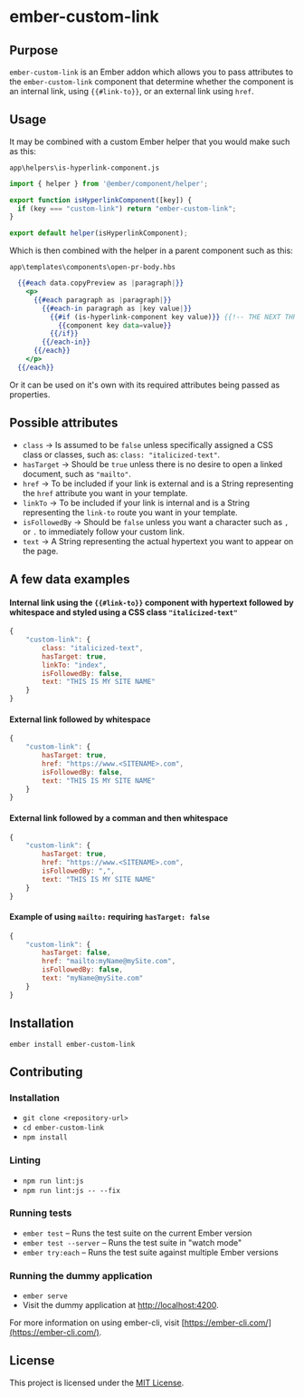 ember-custom-link
==============================================================================

Purpose
------------------------------------------------------------------------------

`ember-custom-link` is an Ember addon which allows you to pass attributes to the `ember-custom-link` component that 
determine whether the component is an internal link, using `{{#link-to}}`, or an external link using `href`.

Usage
------------------------------------------------------------------------------

It may be combined with a custom Ember helper that you would make such as this:

`app\helpers\is-hyperlink-component.js`

```js
import { helper } from '@ember/component/helper';

export function isHyperlinkComponent([key]) {
  if (key === "custom-link") return "ember-custom-link";
}

export default helper(isHyperlinkComponent);

```

Which is then combined with the helper in a parent component such as this:

`app\templates\components\open-pr-body.hbs`

```hbs
  {{#each data.copyPreview as |paragraph|}}
    <p>
      {{#each paragraph as |paragraph|}}
        {{#each-in paragraph as |key value|}}
          {{#if (is-hyperlink-component key value)}} {{!-- THE NEXT THREE LINES ARE THE SIGNIFICANT PORTION --}}
            {{component key data=value}}
          {{/if}}
        {{/each-in}}
      {{/each}}
    </p>
  {{/each}}
```

Or it can be used on it's own with its required attributes being passed as properties.

## Possible attributes

- `class` -> Is assumed to be `false` unless specifically assigned a CSS class or classes, such as: `class: "italicized-text"`.
- `hasTarget` -> Should be `true` unless there is no desire to open a linked document, such as `"mailto"`.
- `href` -> To be included if your link is external and is a String representing the `href` attribute you want in your template. 
- `linkTo` -> To be included if your link is internal and is a String representing the `link-to` route you want in your template.
- `isFollowedBy` -> Should be `false` unless you want a character such as `,` or `.` to immediately follow your custom link.
- `text` -> A String representing the actual hypertext you want to appear on the page.

## A few data examples

#### Internal link using the `{{#link-to}}` component with hypertext followed by whitespace and styled using a CSS class `"italicized-text"`

```js
{
    "custom-link": {
        class: "italicized-text",
        hasTarget: true,
        linkTo: "index",
        isFollowedBy: false,
        text: "THIS IS MY SITE NAME"
    }
}
```

#### External link followed by whitespace

```js
{
    "custom-link": {
        hasTarget: true,
        href: "https://www.<SITENAME>.com",
        isFollowedBy: false,
        text: "THIS IS MY SITE NAME"
    }
}
```

#### External link followed by a comman and then whitespace

```js
{
    "custom-link": {
        hasTarget: true,
        href: "https://www.<SITENAME>.com",
        isFollowedBy: ",",
        text: "THIS IS MY SITE NAME"
    }
}
```

#### Example of using `mailto:` requiring `hasTarget: false`

```js
{
    "custom-link": {
        hasTarget: false,
        href: "mailto:myName@mySite.com",
        isFollowedBy: false,
        text: "myName@mySite.com"
    }
}
```


Installation
------------------------------------------------------------------------------

```
ember install ember-custom-link
```


Contributing
------------------------------------------------------------------------------

### Installation

* `git clone <repository-url>`
* `cd ember-custom-link`
* `npm install`

### Linting

* `npm run lint:js`
* `npm run lint:js -- --fix`

### Running tests

* `ember test` – Runs the test suite on the current Ember version
* `ember test --server` – Runs the test suite in "watch mode"
* `ember try:each` – Runs the test suite against multiple Ember versions

### Running the dummy application

* `ember serve`
* Visit the dummy application at [http://localhost:4200](http://localhost:4200).

For more information on using ember-cli, visit [https://ember-cli.com/](https://ember-cli.com/).

License
------------------------------------------------------------------------------

This project is licensed under the [MIT License](LICENSE.md).
